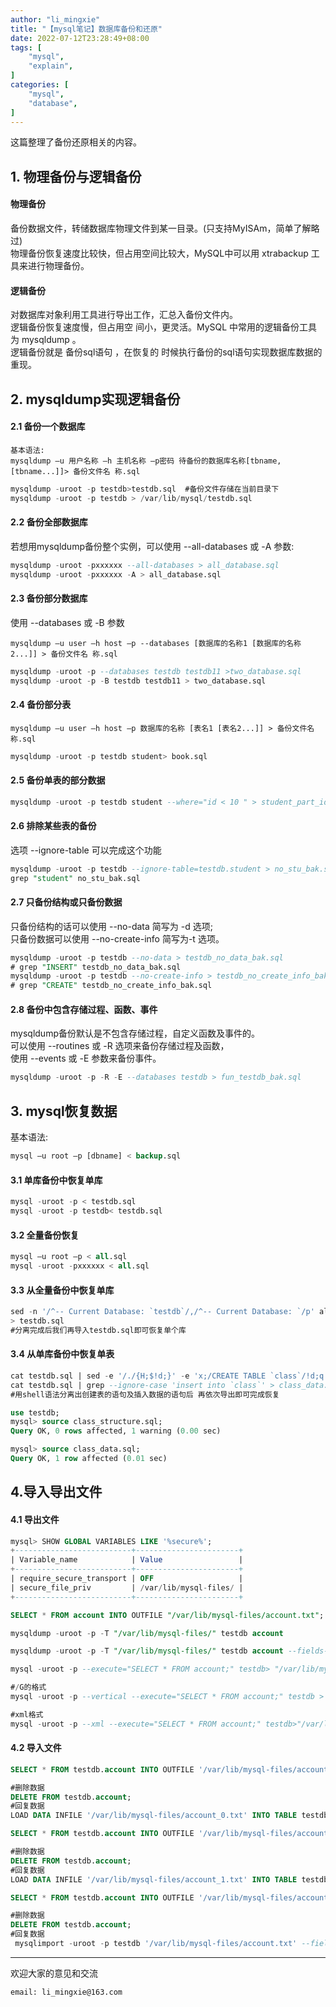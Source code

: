 ```yaml
---
author: "li_mingxie"
title: "【mysql笔记】数据库备份和还原"
date: 2022-07-12T23:28:49+08:00
tags: [
    "mysql",
    "explain",
]
categories: [
    "mysql",
    "database",
]
---
```


这篇整理了备份还原相关的内容。   <!--more-->  

## 1. 物理备份与逻辑备份

#### 物理备份

备份数据文件，转储数据库物理文件到某一目录。(只支持MyISAm，简单了解略过)  
物理备份恢复速度比较快，但占用空间比较大，MySQL中可以用 xtrabackup 工具来进行物理备份。  

#### 逻辑备份

对数据库对象利用工具进行导出工作，汇总入备份文件内。  
逻辑备份恢复速度慢，但占用空 间小，更灵活。MySQL 中常用的逻辑备份工具为 mysqldump 。  
逻辑备份就是 备份sql语句 ，在恢复的 时候执行备份的sql语句实现数据库数据的重现。

## 2. mysqldump实现逻辑备份

#### 2.1 备份一个数据库

```
基本语法:  
mysqldump –u 用户名称 –h 主机名称 –p密码 待备份的数据库名称[tbname, [tbname...]]> 备份文件名 称.sql
```

```sql
mysqldump -uroot -p testdb>testdb.sql  #备份文件存储在当前目录下
mysqldump -uroot -p testdb > /var/lib/mysql/testdb.sql
```

#### 2.2 备份全部数据库

若想用mysqldump备份整个实例，可以使用 --all-databases 或 -A 参数:

```sql
mysqldump -uroot -pxxxxxx --all-databases > all_database.sql
mysqldump -uroot -pxxxxxx -A > all_database.sql
```

#### 2.3 备份部分数据库

使用 --databases 或 -B 参数

```
mysqldump –u user –h host –p --databases [数据库的名称1 [数据库的名称2...]] > 备份文件名 称.sql
```

```sql
mysqldump -uroot -p --databases testdb testdb11 >two_database.sql
mysqldump -uroot -p -B testdb testdb11 > two_database.sql
```

#### 2.4 备份部分表

```
mysqldump –u user –h host –p 数据库的名称 [表名1 [表名2...]] > 备份文件名称.sql
```

```sql
mysqldump -uroot -p testdb student> book.sql
```

#### 2.5 备份单表的部分数据

```sql
mysqldump -uroot -p testdb student --where="id < 10 " > student_part_id10_low_bak.sql
```

#### 2.6 排除某些表的备份

选项 --ignore-table 可以完成这个功能

```sql
mysqldump -uroot -p testdb --ignore-table=testdb.student > no_stu_bak.sql
grep "student" no_stu_bak.sql
```

#### 2.7 只备份结构或只备份数据

只备份结构的话可以使用 --no-data 简写为 -d 选项;  
只备份数据可以使用 --no-create-info 简写为-t 选项。

```sql
mysqldump -uroot -p testdb --no-data > testdb_no_data_bak.sql
# grep "INSERT" testdb_no_data_bak.sql
mysqldump -uroot -p testdb --no-create-info > testdb_no_create_info_bak.sql
# grep "CREATE" testdb_no_create_info_bak.sql
```

#### 2.8 备份中包含存储过程、函数、事件

mysqldump备份默认是不包含存储过程，自定义函数及事件的。  
可以使用 --routines 或 -R 选项来备份存储过程及函数，  
使用 --events 或 -E 参数来备份事件。

```sql
mysqldump -uroot -p -R -E --databases testdb > fun_testdb_bak.sql
```

## 3. mysql恢复数据

基本语法:

```sql
mysql –u root –p [dbname] < backup.sql
```

#### 3.1 单库备份中恢复单库

```sql
mysql -uroot -p < testdb.sql
mysql -uroot -p testdb< testdb.sql
```

#### 3.2 全量备份恢复

```sql
mysql –u root –p < all.sql
mysql -uroot -pxxxxxx < all.sql
```

#### 3.3 从全量备份中恢复单库

```sql
sed -n '/^-- Current Database: `testdb`/,/^-- Current Database: `/p' all_database.sql
> testdb.sql
#分离完成后我们再导入testdb.sql即可恢复单个库
```

#### 3.4 从单库备份中恢复单表

```sql
cat testdb.sql | sed -e '/./{H;$!d;}' -e 'x;/CREATE TABLE `class`/!d;q' > class_structure.sql
cat testdb.sql | grep --ignore-case 'insert into `class`' > class_data.sql 
#用shell语法分离出创建表的语句及插入数据的语句后 再依次导出即可完成恢复

use testdb;
mysql> source class_structure.sql;
Query OK, 0 rows affected, 1 warning (0.00 sec)

mysql> source class_data.sql;
Query OK, 1 row affected (0.01 sec)
```

## 4.导入导出文件

#### 4.1 导出文件

```sql
mysql> SHOW GLOBAL VARIABLES LIKE '%secure%';
+--------------------------+-----------------------+
| Variable_name            | Value                 |
+--------------------------+-----------------------+
| require_secure_transport | OFF                   |
| secure_file_priv         | /var/lib/mysql-files/ |
+--------------------------+-----------------------+

SELECT * FROM account INTO OUTFILE "/var/lib/mysql-files/account.txt";
```

```sql
mysqldump -uroot -p -T "/var/lib/mysql-files/" testdb account

mysqldump -uroot -p -T "/var/lib/mysql-files/" testdb account --fields-terminated-by=',' --fields-optionally-enclosed-by='\"'

mysql -uroot -p --execute="SELECT * FROM account;" testdb> "/var/lib/mysql-files/account.txt"

#/G的格式
mysql -uroot -p --vertical --execute="SELECT * FROM account;" testdb > "/var/lib/mysql-files/account_1.txt"

#xml格式
mysql -uroot -p --xml --execute="SELECT * FROM account;" testdb>"/var/lib/mysql-files/account_3.xml"
```

#### 4.2 导入文件

```sql
SELECT * FROM testdb.account INTO OUTFILE '/var/lib/mysql-files/account_0.txt';

#删除数据
DELETE FROM testdb.account;
#回复数据
LOAD DATA INFILE '/var/lib/mysql-files/account_0.txt' INTO TABLE testdb.account;
```

```sql
SELECT * FROM testdb.account INTO OUTFILE '/var/lib/mysql-files/account_1.txt' FIELDS TERMINATED BY ',' ENCLOSED BY '\"';

#删除数据
DELETE FROM testdb.account;
#回复数据
LOAD DATA INFILE '/var/lib/mysql-files/account_1.txt' INTO TABLE testdb.account FIELDS TERMINATED BY ',' ENCLOSED BY '\"';
```

```sql
SELECT * FROM testdb.account INTO OUTFILE '/var/lib/mysql-files/account.txt' FIELDS TERMINATED BY ',' ENCLOSED BY '\"';

#删除数据
DELETE FROM testdb.account;
#回复数据
 mysqlimport -uroot -p testdb '/var/lib/mysql-files/account.txt' --fields-terminated-by=',' --fields-optionally-enclosed-by='\"'
```

----------------------------------------------

欢迎大家的意见和交流

`email: li_mingxie@163.com`
